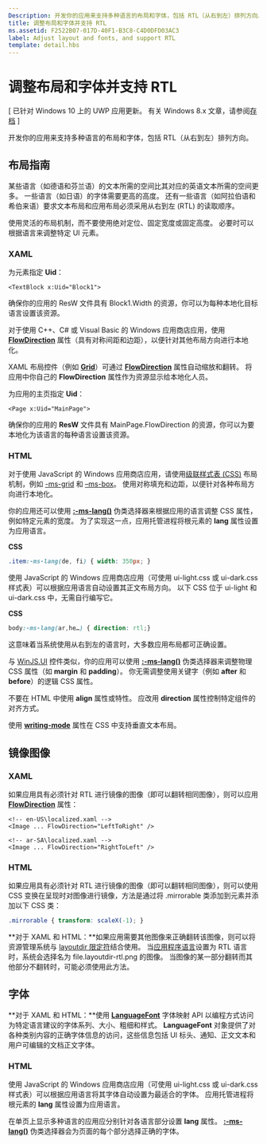 ```yaml
---
Description: 开发你的应用来支持多种语言的布局和字体，包括 RTL（从右到左）排列方向。
title: 调整布局和字体并支持 RTL
ms.assetid: F2522B07-017D-40F1-B3C8-C4D0DFD03AC3
label: Adjust layout and fonts, and support RTL
template: detail.hbs
---
```


# 调整布局和字体并支持 RTL


\[ 已针对 Windows 10 上的 UWP 应用更新。 有关 Windows 8.x 文章，请参阅[存档](http://go.microsoft.com/fwlink/p/?linkid=619132) \]


开发你的应用来支持多种语言的布局和字体，包括 RTL（从右到左）排列方向。

## <span id="Layout_guidelines"> </span> <span id="layout_guidelines"> </span> <span id="LAYOUT_GUIDELINES"> </span>布局指南


某些语言（如德语和芬兰语）的文本所需的空间比其对应的英语文本所需的空间更多。 一些语言（如日语）的字体需要更高的高度。 还有一些语言（如阿拉伯语和希伯来语）要求文本布局和应用布局必须采用从右到左 (RTL) 的读取顺序。

使用灵活的布局机制，而不要使用绝对定位、固定宽度或固定高度。 必要时可以根据语言来调整特定 UI 元素。

### <span id="XAML"> </span> <span id="xaml"> </span>XAML

为元素指定 **Uid**：

```XAML
<TextBlock x:Uid="Block1">
```

确保你的应用的 ResW 文件具有 Block1.Width 的资源，你可以为每种本地化目标语言设置该资源。

对于使用 C++、C# 或 Visual Basic 的 Windows 应用商店应用，使用 [**FlowDirection**](https://msdn.microsoft.com/library/windows/apps/br208716) 属性（具有对称间距和边距），以便针对其他布局方向进行本地化。

XAML 布局控件（例如 [**Grid**](https://msdn.microsoft.com/library/windows/apps/br242704)）可通过 [**FlowDirection**](https://msdn.microsoft.com/library/windows/apps/br208716) 属性自动缩放和翻转。 将应用中你自己的 **FlowDirection** 属性作为资源显示给本地化人员。

为应用的主页指定 **Uid**：

```XAML
<Page x:Uid="MainPage">
```

确保你的应用的 **ResW** 文件具有 MainPage.FlowDirection 的资源，你可以为要本地化为该语言的每种语言设置该资源。

### <span id="HTML"> </span> <span id="html"> </span>HTML

对于使用 JavaScript 的 Windows 应用商店应用，请使用[级联样式表 (CSS)](https://msdn.microsoft.com/library/ms531209) 布局机制，例如 [-ms-grid](https://msdn.microsoft.com/en-us/library/windows/apps/hh465453.aspx#g_section) 和 [–ms-box](https://msdn.microsoft.com/en-us/library/windows/apps/hh465453.aspx#f_section)。 使用对称填充和边距，以便针对各种布局方向进行本地化。

你的应用还可以使用 [**:-ms-lang()**](https://msdn.microsoft.com/library/cc848867) 伪类选择器来根据应用的语言调整 CSS 属性，例如特定元素的宽度。 为了实现这一点，应用托管进程将根元素的 **lang** 属性设置为应用语言。

**CSS**
```CSS
.item:-ms-lang(de, fi) { width: 350px; }
```

使用 JavaScript 的 Windows 应用商店应用（可使用 ui-light.css 或 ui-dark.css 样式表）可以根据应用语言自动设置其正文布局方向。 以下 CSS 位于 ui-light 和 ui-dark.css 中，无需自行编写它。

**CSS**
```CSS
body:-ms-lang(ar,he…) { direction: rtl;}
```

这意味着当系统使用从右到左的语言时，大多数应用布局都可正确设置。

与 [WinJS.UI](https://msdn.microsoft.com/library/windows/apps/br229782) 控件类似，你的应用可以使用 [**:-ms-lang()**](https://msdn.microsoft.com/library/cc848867) 伪类选择器来调整物理 CSS 属性（如 **margin** 和 **padding**）。 你无需调整使用关键字（例如 **after** 和 **before**）的逻辑 CSS 属性。

不要在 HTML 中使用 **align** 属性或特性。 应改用 **direction** 属性控制特定组件的对齐方式。

使用 [**writing-mode**](https://msdn.microsoft.com/library/ms531187) 属性在 CSS 中支持垂直文本布局。

## <span id="Mirroring_images"> </span> <span id="mirroring_images"> </span> <span id="MIRRORING_IMAGES"> </span>镜像图像


### <span id="XAML"> </span> <span id="xaml"> </span>XAML

如果应用具有必须针对 RTL 进行镜像的图像（即可以翻转相同图像），则可以应用 [**FlowDirection**](https://msdn.microsoft.com/library/windows/apps/br208716) 属性：

```XAML
<!-- en-US\localized.xaml -->
<Image ... FlowDirection="LeftToRight" />

<!-- ar-SA\localized.xaml -->
<Image ... FlowDirection="RightToLeft" />
```

### <span id="HTML"> </span> <span id="html"> </span>HTML

如果应用具有必须针对 RTL 进行镜像的图像（即可以翻转相同图像），则可以使用 CSS 变换在呈现时对图像进行镜像，方法是通过将 .mirrorable 类添加到元素并添加以下 CSS 类：

```CSS
.mirrorable { transform: scaleX(-1); }
```

**对于 XAML 和 HTML：**如果应用需要其他图像来正确翻转该图像，则可以将资源管理系统与 [layoutdir 限定符](https://msdn.microsoft.com/library/windows/apps/xaml/hh965324)结合使用。 当[应用程序语言](manage-language-and-region.md)设置为 RTL 语言时，系统会选择名为 file.layoutdir-rtl.png 的图像。 当图像的某一部分翻转而其他部分不翻转时，可能必须使用此方法。

## <span id="Fonts"> </span> <span id="fonts"> </span> <span id="FONTS"> </span>字体


**对于 XAML 和 HTML：**使用 [**LanguageFont**](https://msdn.microsoft.com/library/windows/apps/br206864) 字体映射 API 以编程方式访问为特定语言建议的字体系列、大小、粗细和样式。 **LanguageFont** 对象提供了对各种类别内容的正确字体信息的访问，这些信息包括 UI 标头、通知、正文文本和用户可编辑的文档正文字体。

### <span id="HTML"> </span> <span id="html"> </span>HTML

使用 JavaScript 的 Windows 应用商店应用（可使用 ui-light.css 或 ui-dark.css 样式表）可以根据应用语言将其字体自动设置为最适合的字体。 应用托管进程将根元素的 **lang** 属性设置为应用语言。

在单页上显示多种语言的应用应分别针对各语言部分设置 **lang** 属性。 [
            **:-ms-lang()**](https://msdn.microsoft.com/library/cc848867) 伪类选择器会为页面的每个部分选择正确的字体。

 

 





<!--HONumber=Mar16_HO4-->


